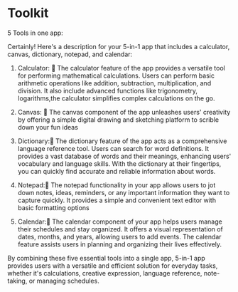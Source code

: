 # Toolkit

5 Tools in one app:

Certainly! Here's a description for your 5-in-1 app that includes a calculator, canvas, dictionary, notepad, and calendar:

1. Calculator: 🔢
   The calculator feature of the app provides a versatile tool for performing mathematical calculations. Users can perform basic arithmetic operations like addition, subtraction, multiplication, and division. It also include advanced functions like trigonometry, logarithms,the calculator simplifies complex calculations on the go.

2. Canvas: 🎨
   The canvas component of the app unleashes users' creativity by offering a simple digital drawing and sketching platform to scrible down your fun ideas

3. Dictionary:🧾
   The dictionary feature of the app acts as a comprehensive language reference tool. Users can search for word definitions. It provides a vast database of words and their meanings, enhancing users' vocabulary and language skills. With the dictionary at their fingertips, you can quickly find accurate and reliable information about words.

4. Notepad:📝
   The notepad functionality in your app allows users to jot down notes, ideas, reminders, or any important information they want to capture quickly. It provides a simple and convenient text editor with basic formatting options

5. Calendar:📆
   The calendar component of your app helps users manage their schedules and stay organized. It offers a visual representation of dates, months, and years, allowing users to add events. The calendar feature assists users in planning and organizing their lives effectively.


By combining these five essential tools into a single app, 5-in-1 app provides users with a versatile and efficient solution for everyday tasks, whether it's calculations, creative expression, language reference, note-taking, or managing schedules.
